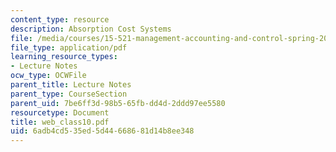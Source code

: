 ```yaml
---
content_type: resource
description: Absorption Cost Systems
file: /media/courses/15-521-management-accounting-and-control-spring-2003/6adb4cd535ed5d44668681d14b8ee348_web_class10.pdf
file_type: application/pdf
learning_resource_types:
- Lecture Notes
ocw_type: OCWFile
parent_title: Lecture Notes
parent_type: CourseSection
parent_uid: 7be6ff3d-98b5-65fb-dd4d-2ddd97ee5580
resourcetype: Document
title: web_class10.pdf
uid: 6adb4cd5-35ed-5d44-6686-81d14b8ee348
---
```

